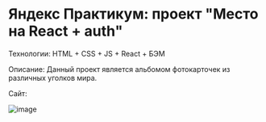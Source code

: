 # Яндекс Практикум: проект "Место на React + auth"

Технологии: HTML + CSS + JS + React + БЭМ

Описание: Данный проект является альбомом фотокарточек из различных уголков мира.

Сайт:

![image](https://user-images.githubusercontent.com/92729800/204303554-fd708625-c724-46f9-9045-261b69f63b27.png)
